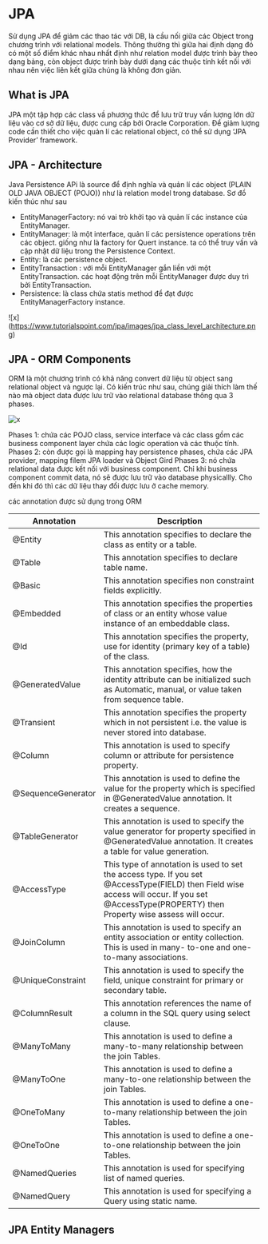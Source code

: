 # JPA

Sử dụng JPA để giảm các thao tác với DB, là cầu nối giữa các Object trong chương trình với relational models. Thông thường thì giữa hai định dạng đó có một số điểm khác nhau nhất định như relation model được trình bày theo dạng bảng, còn object được trình bày dưới dạng các thuộc tính kết nối với nhau nên việc liên kết giữa chúng là không đơn giản.

## What is JPA
 
JPA một tập hợp các class vầ phương thức để lưu trữ truy vấn lượng lớn dữ liệu vào cơ sở dữ liệu, được cung cấp bởi Oracle Corporation. Để giảm lượng code cần thiết cho việc quản lí các relational object, có thể sử dụng ‘JPA Provider’ framework.

## JPA - Architecture

Java Persistence APi là source để định nghĩa và quản lí các object (PLAIN OLD JAVA OBJECT (POJO)) như là relation model trong database. Sơ đồ kiến thúc như sau
- EntityManagerFactory: nó vai trò khởi tạo và quản lí các instance của EntityManager.
- EntityManager:  là một interface, quản lí các persistence operations trên các object. giống như là factory for Quert instance. ta có thể truy vấn và cập nhật dữ liệu trong the Persistence Context.
- Entity: là các persistence  object.
- EntityTransaction	: với mỗi EntityManager gắn liền với một EntityTransaction. các hoạt động trên mỗi EntityManager được duy trì bởi EntityTransaction.
- Persistence: là class chứa statis method  để đạt được EntityManagerFactory instance.

![x] (https://www.tutorialspoint.com/jpa/images/jpa_class_level_architecture.png)

## JPA - ORM Components

ORM là một chương trình có khả năng convert dữ liệu từ object sang relational object và ngược lại. Có kiến trúc như sau, chúng giải thích làm thế nào mà object data được lưu trữ vào relational database thông qua 3 phases.

![x](https://www.tutorialspoint.com/jpa/images/object_relational_mapping.png)

Phases 1: chứa các POJO class, service interface và các class  gồm các business component layer chứa các logic  operation và các thuộc tính.
Phases 2: còn được gọi là mapping hay persistence phases,  chứa các JPA provider, mapping filem JPA loader và Object Gird
Phases 3: nó chứa relational data được  kết nối với business component. Chỉ khi business component commit data, nó sẽ được lưu trữ vào database physicallly. Cho đến khi đó thì các dữ liệu thay đổi được lưu ở cache  memory.

các annotation được sử dụng trong ORM

| Annotation         | Description                                                                                                                                                                                     |
|--------------------|-------------------------------------------------------------------------------------------------------------------------------------------------------------------------------------------------|
| @Entity            | This annotation specifies to declare the class as entity or a table.                                                                                                                            |
| @Table             | This annotation specifies to declare table name.                                                                                                                                                |
| @Basic             | This annotation specifies non constraint fields explicitly.                                                                                                                                     |
| @Embedded          | This annotation specifies the properties of class or an entity whose value instance of an embeddable class.                                                                                     |
| @Id                | This annotation specifies the property, use for identity (primary key of a table) of the class.                                                                                                 |
| @GeneratedValue    | This annotation specifies, how the identity attribute can be initialized such as Automatic, manual, or value taken from sequence table.                                                         |
| @Transient         | This annotation specifies the property which in not persistent i.e. the value is never stored into database.                                                                                    |
| @Column            | This annotation is used to specify column or attribute for persistence property.                                                                                                                |
| @SequenceGenerator | This annotation is used to define the value for the property which is specified in @GeneratedValue annotation. It creates a sequence.                                                           |
| @TableGenerator    | This annotation is used to specify the value generator for property specified in @GeneratedValue annotation. It creates a table for value generation.                                           |
| @AccessType        | This type of annotation is used to set the access type. If you set @AccessType(FIELD) then Field wise access will occur. If you set @AccessType(PROPERTY) then Property wise assess will occur. |
| @JoinColumn        | This annotation is used to specify an entity association or entity collection. This is used in many- to-one and one-to-many associations.                                                       |
| @UniqueConstraint  | This annotation is used to specify the field, unique constraint for primary or secondary table.                                                                                                 |
| @ColumnResult      | This annotation references the name of a column in the SQL query using select clause.                                                                                                           |
| @ManyToMany        | This annotation is used to define a many-to-many relationship between the join Tables.                                                                                                          |
| @ManyToOne         | This annotation is used to define a many-to-one relationship between the join Tables.                                                                                                           |
| @OneToMany         | This annotation is used to define a one-to-many relationship between the join Tables.                                                                                                           |
| @OneToOne          | This annotation is used to define a one-to-one relationship between the join Tables.                                                                                                            |
| @NamedQueries      | This annotation is used for specifying list of named queries.                                                                                                                                   |
| @NamedQuery        | This annotation is used for specifying a Query using static name.                                                                                                                               | 

## JPA Entity Managers

